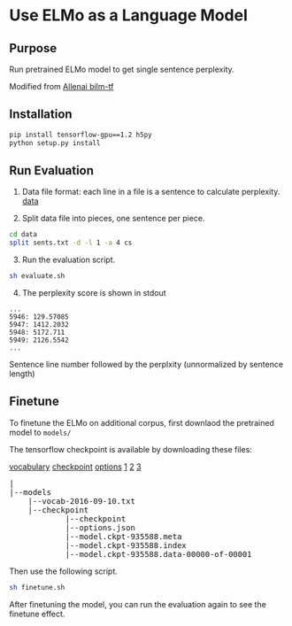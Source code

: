 # Use ELMo as a Language Model

## Purpose

Run pretrained ELMo model to get single sentence perplexity.

Modified from [Allenai bilm-tf](https://github.com/allenai/bilm-tf)

## Installation

```bash
pip install tensorflow-gpu==1.2 h5py
python setup.py install
```

## Run Evaluation

1. Data file format: each line in a file is a sentence to calculate perplexity. [data](data/sents.txt)

2. Split data file into pieces, one sentence per piece.

```bash
cd data
split sents.txt -d -l 1 -a 4 cs
```

3. Run the evaluation script.

```bash
sh evaluate.sh
```

4. The perplexity score is shown in stdout

```text
...
5946: 129.57085
5947: 1412.2032
5948: 5172.711
5949: 2126.5542
...
```

Sentence line number followed by the perplxity (unnormalized by sentence length)

## Finetune

To finetune the ELMo on additional corpus, first downlaod the pretrained model to `models/`

The tensorflow checkpoint is available by downloading these files:

[vocabulary](https://s3-us-west-2.amazonaws.com/allennlp/models/elmo/vocab-2016-09-10.txt)
[checkpoint](https://s3-us-west-2.amazonaws.com/allennlp/models/elmo/2x4096_512_2048cnn_2xhighway_tf_checkpoint/checkpoint)
[options](https://s3-us-west-2.amazonaws.com/allennlp/models/elmo/2x4096_512_2048cnn_2xhighway_tf_checkpoint/options.json)
[1](https://s3-us-west-2.amazonaws.com/allennlp/models/elmo/2x4096_512_2048cnn_2xhighway_tf_checkpoint/model.ckpt-935588.data-00000-of-00001)
[2](https://s3-us-west-2.amazonaws.com/allennlp/models/elmo/2x4096_512_2048cnn_2xhighway_tf_checkpoint/model.ckpt-935588.index)
[3](https://s3-us-west-2.amazonaws.com/allennlp/models/elmo/2x4096_512_2048cnn_2xhighway_tf_checkpoint/model.ckpt-935588.meta)

<pre>
|
|--models
    |--vocab-2016-09-10.txt
    |--checkpoint
            |--checkpoint
            |--options.json
            |--model.ckpt-935588.meta
            |--model.ckpt-935588.index
            |--model.ckpt-935588.data-00000-of-00001
</pre>

Then use the following script.

```bash
sh finetune.sh
```

After finetuning the model, you can run the evaluation again to see the finetune effect.
